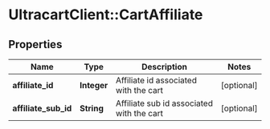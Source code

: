 # UltracartClient::CartAffiliate

## Properties
Name | Type | Description | Notes
------------ | ------------- | ------------- | -------------
**affiliate_id** | **Integer** | Affiliate id associated with the cart | [optional] 
**affiliate_sub_id** | **String** | Affiliate sub id associated with the cart | [optional] 


